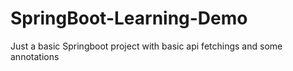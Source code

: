 # SpringBoot-Learning-Demo
Just a basic Springboot project with basic api fetchings and some annotations
